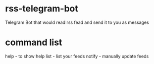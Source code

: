 # rss-telegram-bot
Telegram Bot that would read rss fead and send it to you as messages

# command list
help - to show help
list - list your feeds
notify - manually update feeds